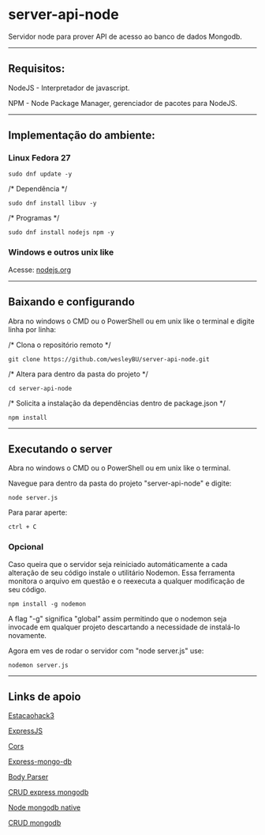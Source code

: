 # server-api-node

<p>Servidor node para prover API de acesso ao banco de dados Mongodb.</p>

---------------------------------------------------------------
## Requisitos:

<p>NodeJS - Interpretador de javascript.</p>
<p>NPM - Node Package Manager, gerenciador de pacotes para NodeJS.</p>

---------------------------------------------------------------
## Implementação do ambiente:

### Linux Fedora 27

<code>sudo dnf update -y</code>
<p>/* Dependência */</p>
<code>sudo dnf install libuv -y</code>
<p>/* Programas */</p>
<code>sudo dnf install nodejs npm -y</code><br> 

### Windows e outros unix like
<p>Acesse: <a href="https://nodejs.org/en/download/">nodejs.org</a></p>

----------------------------------------------------------------

## Baixando e configurando

<p>Abra no windows o CMD ou o PowerShell ou em unix like o terminal e digite linha por linha:</p>
<p>/* Clona o repositório remoto */</p>
<code>git clone https://github.com/wesleyBU/server-api-node.git</code>
<p>/* Altera para dentro da pasta do projeto */</p>
<code>cd server-api-node</code>
<p>/* Solicita a instalação da dependências dentro de package.json */</p>
<code>npm install</code>

----------------------------------------------------------------
## Executando o server

<p>Abra no windows o CMD ou o PowerShell ou em unix like o terminal.</p>
<p>Navegue para dentro da pasta do projeto "server-api-node" e digite:</p>
<code>node server.js</code>
<p>Para parar aperte:</p>
<code>ctrl + C</code>


### Opcional

<p>Caso queira que o servidor seja reiniciado automáticamente a cada alteração de seu código instale o utilitário Nodemon. Essa ferramenta monitora o arquivo em questão e o reexecuta a qualquer modificação de seu código.</p>

<code>npm install -g nodemon</code>

<p>A flag "-g" significa "global" assim permitindo que o nodemon seja invocade em qualquer projeto descartando a necessidade de instalá-lo novamente.</p>

<p>Agora em ves de rodar o servidor com "node server.js" use:</p>
<code>nodemon server.js</code>

----------------------------------------------------------------
## Links de apoio

<p><a href="https://github.com/estacaohack3">Estacaohack3</a></p>
<p><a href="http://expressjs.com/pt-br/starter/hello-world.html">ExpressJS</a></p>
<p><a href="https://github.com/expressjs/cors#usage">Cors</a></p>
<p><a href="https://www.npmjs.com/package/express-mongo-db">Express-mongo-db</a></p>
<p><a href="https://www.npmjs.com/package/body-parser-json">Body Parser</a></p>
<p><a href="https://zellwk.com/blog/crud-express-mongodb/">CRUD express mongodb</a></p>
<p><a href="http://mongodb.github.io/node-mongodb-native/2.2/api/Collection.html#updateOne">Node mongodb native</a></p>
<p><a href="https://docs.mongodb.com/manual/crud/">CRUD mongodb</a></p>
